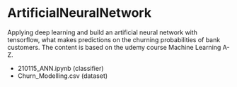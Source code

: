 # ArtificialNeuralNetwork
Applying deep learning and build an artificial neural network with tensorflow, what makes predictions on the churning probabilities of bank customers. The content is based on the udemy course Machine Learning A-Z.
* 210115_ANN.ipynb (classifier)
* Churn_Modelling.csv (dataset)
